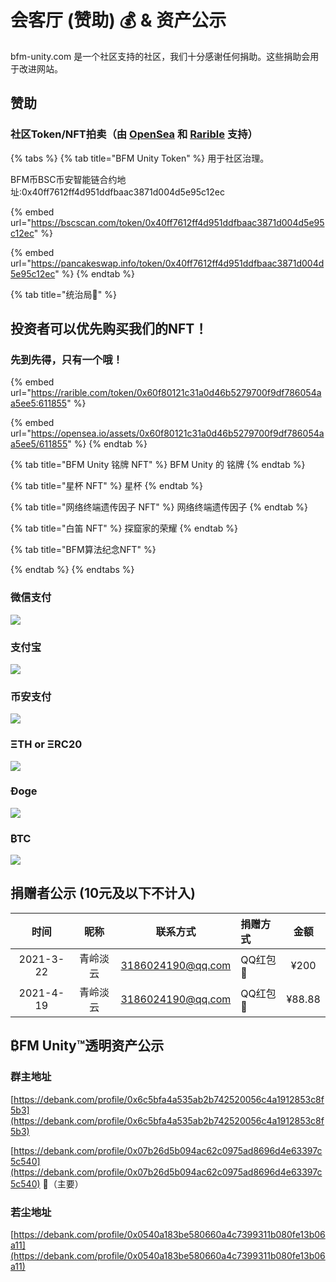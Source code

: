 # 会客厅 \(赞助\) 💰 & 资产公示

bfm-unity.com 是一个社区支持的社区，我们十分感谢任何捐助。这些捐助会用于改进网站。

## 赞助

### 社区Token/NFT拍卖（由 [OpenSea](https://opensea.io/collections) 和 [Rarible](https://rarible.com/) 支持）

{% tabs %}
{% tab title="BFM Unity Token" %}
用于社区治理。

BFM币BSC币安智能链合约地址:0x40ff7612ff4d951ddfbaac3871d004d5e95c12ec

{% embed url="https://bscscan.com/token/0x40ff7612ff4d951ddfbaac3871d004d5e95c12ec" %}

{% embed url="https://pancakeswap.info/token/0x40ff7612ff4d951ddfbaac3871d004d5e95c12ec" %}
{% endtab %}

{% tab title="统治局🚩" %}
## 投资者可以优先购买我们的NFT！

### 先到先得，只有一个哦！

{% embed url="https://rarible.com/token/0x60f80121c31a0d46b5279700f9df786054aa5ee5:611855" %}

{% embed url="https://opensea.io/assets/0x60f80121c31a0d46b5279700f9df786054aa5ee5/611855" %}
{% endtab %}

{% tab title="BFM Unity 铭牌 NFT" %}
BFM Unity 的 铭牌
{% endtab %}

{% tab title="星杯 NFT" %}
星杯
{% endtab %}

{% tab title="网络终端遗传因子 NFT" %}
网络终端遗传因子
{% endtab %}

{% tab title="白笛 NFT" %}
探窟家的荣耀
{% endtab %}

{% tab title="BFM算法纪念NFT" %}

{% endtab %}
{% endtabs %}

### 微信支付

![](../.gitbook/assets/1779f6a2493c2649cf67b84b11733d3f.jpg)

### 支付宝

![](../.gitbook/assets/9304dfd7a84917a2a1364f70e5e1c023.jpg)

### **币安支付**

![](../.gitbook/assets/6889c0c32015caf05113720301000744.jpg)

### **Ξ**TH or **Ξ**RC20

![](../.gitbook/assets/screenshot_2020-03-25-11-16-44-118_com.wallet.cry.png)

### Ðoge

![](../.gitbook/assets/881fcdba81e2eb5ac727012f083991cb.jpg)

### ​₿TC

![](../.gitbook/assets/screenshot_2020-03-25-11-16-30-068_com.wallet.cry.png)

## 捐赠者公示 \(10元及以下不计入\) 

| 时间 | 昵称 | 联系方式 | 捐赠方式 | 金额 |
| :---: | :---: | :---: | :--- | :---: |
| 2021-3-22 | 青岭淡云 | 3186024190@qq.com | QQ红包🧧 | ¥200 |
| 2021-4-19 | 青岭淡云 | 3186024190@qq.com | QQ红包🧧 | ¥88.88 |

## ₿FM Unity™透明资产公示

### 群主地址

[https://debank.com/profile/0x6c5bfa4a535ab2b742520056c4a1912853c8f5b3](https://debank.com/profile/0x6c5bfa4a535ab2b742520056c4a1912853c8f5b3)

[https://debank.com/profile/0x07b26d5b094ac62c0975ad8696d4e63397c5c540](https://debank.com/profile/0x07b26d5b094ac62c0975ad8696d4e63397c5c540) 🚩（主要）

### 若尘地址

[https://debank.com/profile/0x0540a183be580660a4c7399311b080fe13b06a11](https://debank.com/profile/0x0540a183be580660a4c7399311b080fe13b06a11)



